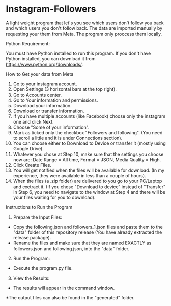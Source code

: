# Instagram-Followers
A light weight program that let's you see which users don't follow you back and which users you don't follow back. The data are imported manually by requesting your them from Meta. The program only proccess them locally.

Python Requirement:

You must have Python installed to run this program.
If you don't have Python installed, you can download it from https://www.python.org/downloads/.


How to Get your data from Meta

1) Go to your instagram account.
2) Open Settings (3 horizontal bars at the top right).
3) Go to Accounts center.
4) Go to Your information and permissions.
5) Download your information.
6) Download or transfer information.
7) If you have multiple accounts (like Facebook) choose only the instagram one and click Next.
8) Choose "Some of your information".
9) Mark as ticked only the checkbox "Followers and following". (You need to scroll a little and it is under Connections section).
10) You can choose either to Download to Device or transfer it (mostly using Google Drive).
11) Whatever you chose at Step 10, make sure that the settings you choose now are: Date Range = All time, Format = JSON, Media Quality = High.
12) Click Create Files.
13) You will get notified when the files will be available for download. (In my experience, they were available in less than a couple of hours).
14) When the files (a .zip folder) are delivered to you go to your PC/Laptop and exctract it. (If you chose "Download to device" instead of "Transfer" in Step 6, you need to navigate to the window at Step 4 and there will be your files waiting for you to download).


Instructions to Run the Program

1) Prepare the Input Files:

- Copy the following.json and followers_1.json files and paste them to the "data" folder of this repository release (You have already extracted the release package).
- Rename the files and make sure that they are named EXACTLY as followers.json and following.json, into the "data" folder.

2) Run the Program:

- Execute the program.py file.

3) View the Results:

- The results will appear in the command window.

*The output files can also be found in the "generated" folder.